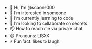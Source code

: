 - 👋 Hi, I’m @scaone000
- 👀 I’m interested in someone
- 🌱 I’m currently learning to code
- 💞️ I’m looking to collaborate on secrets
- 📫 How to reach me via private chat
- 😄 Pronouns: LISXX
- ⚡ Fun fact: likes to laugh

<!---
scaone000/scaone000 is a ✨ special ✨ repository because its `README.md` (this file) appears on your GitHub profile.
You can click the Preview link to take a look at your changes.
--->
